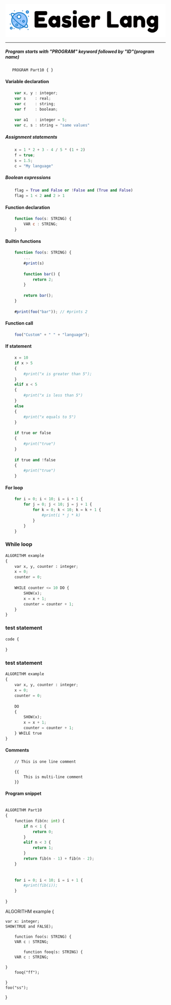 ![alt text](image-1.png)

---

##### Program starts with "PROGRAM" keyword followed by "ID"(program name) </p>
 ```javascript
    PROGRAM Part10 { } 
```

#### Variable declaration
```javascript
    var x, y : integer;
    var s    : real; 
    var c    : string;
    var f    : boolean;
    
    var a1   : integer = 5;
    var c, s : string = "same values"
```

##### Assignment statements 
```javascript
    x = 1 * 2 + 3 - 4 / 5 * (1 + 2)
    f = true;
    s = 1.5;
    c = "My language"
```

##### Boolean expressions
```python
    flag = True and False or !False and (True and False)
    flag = 1 < 2 and 2 > 1 
```

#### Function declaration 
```javascript
    function foo(s: STRING) {
        VAR c : STRING;
    }   
```

#### Builtin functions
```javascript
    function foo(s: STRING) {
        ... 
        #print(s) 
    
        function bar() {
            return 2;
        }
        
        return bar(); 
    }   
    
    #print(foo("bar")); // #prints 2
```

#### Function call 
```javascript
    foo("Custom" + " " + "language");
```


#### If statement
```python
    x = 10 
    if x > 5 
    {
        #print("x is greater than 5");
    }
    elif x < 5
    {
        #print("x is less than 5")
    }
    else
    {
        #print("x equals to 5")
    }

    if true or false
    {
        #print("true")
    }
    
    if true and !false
    {
        #print("true")
    }
```

#### For loop   
```python
    for i = 0; i < 10; i = i + 1 {
        for j = 0; j < 10; j = j + 1 {
            for k = 0; k < 10; k = k + 1 {
                #print(i * j * k)
            }   
        }       
    }   
```
### While loop
```python
ALGORITHM example
{
    var x, y, counter : integer;
    x = 0;
    counter = 0;

    WHILE counter <= 10 DO {
        SHOW(x);
        x = x + 1;
        counter = counter + 1; 
    }
}

```

### test statement
```python
code {

}
```

### test statement
```python
ALGORITHM example
{
    var x, y, counter : integer;
    x = 0;
    counter = 0;

    DO 
    {
        SHOW(x);
        x = x + 1;
        counter = counter + 1; 
    } WHILE true 
}

```



#### Comments 
```
    // This is one line comment 
    
    {{
        This is multi-line comment
    }}
```

#### Program snippet
```python
    
ALGORITHM Part10
{
    function fib(n: int) {
        if n < 1 {
            return 0;
        }
        elif n < 3 {
            return 1;
        }
        return fib(n - 1) + fib(n - 2);
    }


    for i = 0; i < 10; i = i + 1 {
        #print(fib(i));
    }

}
```

ALGORITHM example
{
    
    var x: integer;
    SHOW(TRUE and FALSE);

        function foo(s: STRING) {
        VAR c : STRING;

            function fooq(s: STRING) {
        VAR c : STRING;
        
    }   
        fooq("ff");

    }  
    foo("ss");

  
       

}


